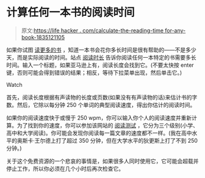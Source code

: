 # 计算任何一本书的阅读时间

> 原文:[https://life hacker . com/calculate-the-reading-time for-any-book-1835121105](https://lifehacker.com/calculate-the-reading-time-for-any-book-1835121105)

如果你试图 [读更多的书](https://lifehacker.com/how-to-read-more-books-without-stalling-out-1834902211) ，知道一本书会花你多长时间是很有帮助的——不是多少天，而是实际阅读的时间。站点 [阅读时长](https://www.readinglength.com/) 告诉你阅读任何一本特定的书需要多长时间。输入一个标题，如果亚马逊上有，阅读长度会找到它。(不要太快按 enter 键，否则可能会得到错误的结果；相反，等待下拉菜单出现，然后单击它。)

Watch

首先，阅读长度根据有声读物的长度或页数(如果没有有声读物的话)来估计书的字数。然后，它除以每分钟 250 个单词的典型阅读速度，得出你估计的阅读时间。

如果你的阅读速度快于或慢于 250 wpm，你可以输入你个人的阅读速度并重新计算。为了找到你的速度，你可以参加该网站的 [阅读测试](https://www.readinglength.com/wpm) ，它分为三个级别(小学、高中和大学阅读)。你可能会发现你阅读每一篇文章的速度都不一样。(我在高中水平的奥斯卡·王尔德上打了超过 350 分钟，但在大学水平的狄更斯上打了不到 250 分钟。)

关于这个免费资源的一个悲哀的事情是，如果很多人同时使用它，它可能会超载并停止工作，所以你必须在几个小时后再次检查它。